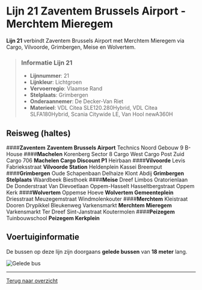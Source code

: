 # Lijn 21 Zaventem Brussels Airport - Merchtem Mieregem

**Lijn 21** verbindt Zaventem Brussels Airport met Merchtem Mieregem via Cargo, Vilvoorde, Grimbergen, Meise en Wolvertem.

> ### Informatie Lijn 21
> - **Lijnnummer**: 21
> - **Lijnkleur**: Lichtgroen
> - **Vervoerregio**: Vlaamse Rand
> - **Stelplaats**: Grimbergen
> - **Onderaannemer**: De Decker-Van Riet
> - **Materieel**: VDL Citea SLE120.280Hybrid, VDL Citea SLFA180Hybrid, Scania Citywide LE, Van Hool newA360H

## Reisweg (haltes)
####**Zaventem**
**Zaventem Brussels Airport**
Technics Noord
Gebouw 9
B-House
####**Machelen**
Korenberg
Sector 8
Cargo West
Cargo Post Zuid
Cargo 706
**Machelen Cargo Discount P1**
Heirbaan
####**Vilvoorde**
Levis
Fabrieksstraat
**Vilvoorde Station**
Heldenplein
Kassei
Breemput
####**Grimbergen**
Oude Schapenbaan
Delhaize
Klont
Abdij
**Grimbergen Stelplaats**
Waardbeek
Biesthoek
####**Meise**
Dreef
Limbos
Oratorienlaan
De Donderstraat
Van Dievoetlaan
Oppem-Hasselt
Hasseltbergstraat
Oppem Kerk
####**Wolvertem**
Oppemse Hoeve
**Wolvertem Gemeenteplein**
Driesstraat
Meuzegemstraat
Windmolenkouter
####**Merchtem**
Kleistraat
Dooren
Drypikkel
Bleukenweg
Varkensmarkt
**Merchtem Mieregem**
Varkensmarkt
Ter Dreef
Sint-Janstraat
Koutermolen
####**Peizegem**
Tuinbouwschool
**Peizegem Kerkplein**


## Voertuiginformatie
De bussen op deze lijn zijn doorgaans **gelede bussen** van **18 meter** lang.

![Gelede bus](https://example.com/geledebus.jpg)

---

[Terug naar overzicht](../README.md)
